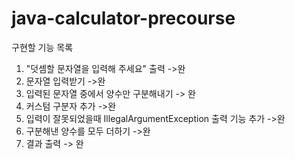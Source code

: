 # java-calculator-precourse

구현할 기능 목록
1. "덧셈할 문자열을 입력해 주세요" 출력 ->완
2. 문자열 입력받기 ->완
3. 입력된 문자열 중에서 양수만 구분해내기 -> 완
4. 커스텀 구분자 추가 ->완
5. 입력이 잘못되었을때 IllegalArgumentException 출력 기능 추가 ->완
6. 구분해낸 양수를 모두 더하기 ->완
7. 결과 출력 -> 완